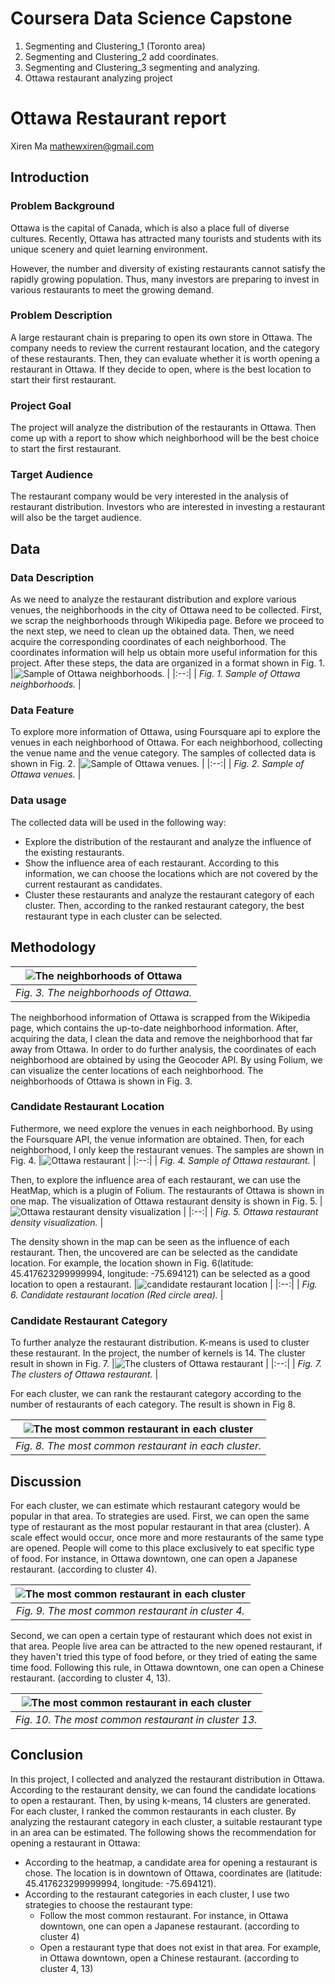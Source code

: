 # Coursera Data Science Capstone

1. Segmenting and Clustering_1 (Toronto area)
2. Segmenting and Clustering_2 add coordinates.
3. Segmenting and Clustering_3 segmenting and analyzing.
4. Ottawa restaurant analyzing project


# Ottawa Restaurant report
Xiren Ma
mathewxiren@gmail.com
## Introduction
### Problem Background
Ottawa is the capital of Canada, which is also a place full of diverse cultures. Recently, Ottawa has attracted many tourists and students with its unique scenery and quiet learning environment. 

However, the number and diversity of existing restaurants cannot satisfy the rapidly growing population. Thus, many investors are preparing to invest in various restaurants to meet the growing demand.

### Problem Description
A large restaurant chain is preparing to open its own store in Ottawa. The company needs to review the current restaurant location, and the category of these restaurants. Then, they can evaluate whether it is worth opening a restaurant in Ottawa. If they decide to open, where is the best location to start their first restaurant.

### Project Goal
The project will analyze the distribution of the restaurants in Ottawa. Then come up with a report to show which neighborhood will be the best choice to start the first restaurant.


### Target Audience
The restaurant company would be very interested in the analysis of restaurant distribution. Investors who are interested in investing a restaurant will also be the target audience.


## Data
### Data Description
As we need to analyze the restaurant distribution and explore various venues, the neighborhoods in the city of Ottawa need to be collected. First, we scrap the neighborhoods through Wikipedia page. Before we proceed to the next step, we need to clean up the obtained data. Then, we need acquire the corresponding coordinates of each neighborhood. The coordinates information will help us obtain more useful information for this project. After these steps, the data are organized in a format shown in Fig. 1. 
|![Sample of Ottawa neighborhoods.](img/ottawa1.png) |
|:--:| 
| *Fig. 1. Sample of Ottawa neighborhoods.* |

### Data Feature
To explore more information of Ottawa, using Foursquare api to explore the venues in each neighborhood of Ottawa. For each neighborhood, collecting the venue name and the venue category. The samples of collected data is shown in Fig. 2.
|![Sample of Ottawa venues.](img/ottawa2.png) |
|:--:| 
| *Fig. 2. Sample of Ottawa venues.* |


### Data usage
The collected data will be used in the following way: 
* Explore the distribution of the restaurant and analyze the influence of the existing restaurants. 
* Show the influence area of each restaurant. According to this information, we can choose the locations which are not covered by the current restaurant as candidates.
* Cluster these restaurants and analyze the restaurant category of each cluster. Then, according to the ranked restaurant category, the best restaurant type in each cluster can be selected.


## Methodology
|![The neighborhoods of Ottawa](img/ottawa.png) |
|:--:| 
| *Fig. 3. The neighborhoods of Ottawa.* |
The neighborhood information of Ottawa is scrapped from the Wikipedia page, which contains the up-to-date neighborhood information. After, acquiring the data, I clean the data and remove the neighborhood that far away from Ottawa. In order to do further analysis, the coordinates of each neighborhood are obtained by using the Geocoder API. By using Folium, we can visualize the center locations of each neighborhood. The neighborhoods of Ottawa is shown in Fig. 3.

### Candidate Restaurant Location 
Futhermore, we need explore the venues in each neighborhood. By using the Foursquare API, the venue information are obtained. Then, for each neighborhood, I only keep the restaurant venues. The samples are shown in Fig. 4. 
|![Ottawa restaurant](img/ottawa_restaurant.png) |
|:--:| 
| *Fig. 4. Sample of Ottawa restaurant.* |

Then, to explore the influence area of each restaurant, we can use the HeatMap, which is a plugin of Folium. The restaurants of Ottawa is shown in one map. The visualization of Ottawa restaurant density is shown in Fig. 5. 
|![Ottawa restaurant density visualization](img/heatmap.png) |
|:--:| 
| *Fig. 5. Ottawa restaurant density visualization.* |

 The density shown in the map can be seen as the influence of each restaurant. Then, the uncovered are can be selected as the candidate location. For example, the location shown in Fig. 6(latitude: 45.417623299999994, longitude: -75.694121) can be selected as a good location to open a restaurant.
|![candidate restaurant location](img/candidate.png) |
|:--:| 
| *Fig. 6. Candidate restaurant location (Red circle area).* |

### Candidate Restaurant Category 
To further analyze the restaurant distribution. K-means is used to cluster these restaurant. In the project, the number of kernels is 14. The cluster result in shown in Fig. 7. 
|![The clusters of Ottawa restaurant](img/cluster.png) |
|:--:| 
| *Fig. 7. The clusters of Ottawa restaurant.* |


For each cluster, we can rank the restaurant category according to the number of restaurants of each category. The result is shown in Fig 8.

|![The most common restaurant in each cluster](img/popular_restaurant.png) |
|:--:| 
| *Fig. 8. The most common restaurant in each cluster.* |



## Discussion
For each cluster, we can estimate which restaurant category would be popular in that area. To strategies are used. First, we can open the same type of restaurant as the most popular restaurant in that area (cluster). A scale effect would occur, once more and more restaurants of the same type are opened. People will come to this place exclusively to eat specific type of food. For instance, in Ottawa downtown, one can open a Japanese restaurant. (according to cluster 4).

|![The most common restaurant in each cluster](img/cluster4.png) |
|:--:| 
| *Fig. 9. The most common restaurant in cluster 4.* |


Second, we can open a certain type of restaurant which does not exist in that area. People live area can be attracted to the new opened restaurant, if they haven't tried this type of food before, or they tried of eating the same time food. Following this rule, in Ottawa downtown, one can open a Chinese restaurant. (according to cluster 4, 13).

|![The most common restaurant in each cluster](img/cluster13.png) |
|:--:| 
| *Fig. 10. The most common restaurant in cluster 13.* |

## Conclusion
In this project, I collected and analyzed the restaurant distribution in Ottawa. According to the restaurant density, we can found the candidate locations to open a restaurant. Then, by using k-means, 14 clusters are generated. For each cluster, I ranked the common restaurants in each cluster. By analyzing the restaurant category in each cluster, a suitable restaurant type in an area can be estimated. The following shows the recommendation for opening a restaurant in Ottawa:

* According to the heatmap, a candidate area for opening a restaurant is chose. The location is in downtown of Ottawa, coordinates are (latitude: 45.417623299999994, longitude: -75.694121).
* According to the restaurant categories in each cluster, I use two strategies to choose the restaurant type:
    - Follow the most common restaurant. For instance, in Ottawa downtown, one can open a Japanese restaurant. (according to cluster 4)
    - Open a restaurant type that does not exist in that area. For example, in Ottawa downtown, open a Chinese restaurant. (according to cluster 4, 13)
